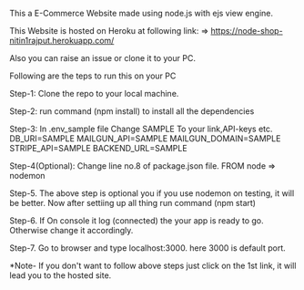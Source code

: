 This a E-Commerce Website made using node.js with ejs view engine.

This Website is hosted on Heroku at following link:
=> https://node-shop-nitin1rajput.herokuapp.com/

Also you can raise an issue or clone it to your PC.

Following are the teps to run this on your PC

Step-1: Clone the repo to your local machine.

Step-2: run command (npm install) to install all the dependencies

Step-3: In .env_sample file Change SAMPLE To your link,API-keys etc.
DB_URI=SAMPLE
MAILGUN_API=SAMPLE
MAILGUN_DOMAIN=SAMPLE
STRIPE_API=SAMPLE
BACKEND_URL=SAMPLE

Step-4(Optional): Change line no.8 of package.json file. FROM node => nodemon

Step-5. The above step is optional you if you use nodemon on testing, it will be better. Now after settiing up all thing run command (npm start)

Step-6. If On console it log (connected) the your app is ready to go. Otherwise change it accordingly.

Step-7. Go to browser and type localhost:3000. here 3000 is default port.

\*Note- If you don't want to follow above steps just click on the 1st link, it will lead you to the hosted site.
